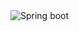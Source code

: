  <img alt="Spring boot" src="https://img.shields.io/badge/-SpringBoot-45b8d8?style=flat-square&logo=springboot&logoColor=white" />
